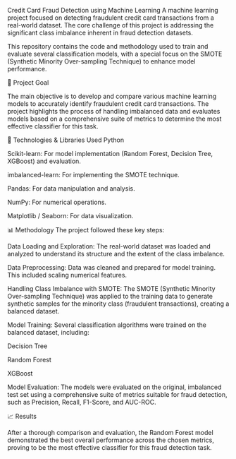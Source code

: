 Credit Card Fraud Detection using Machine Learning
A machine learning project focused on detecting fraudulent credit card transactions from a real-world dataset. The core challenge of this project is addressing the significant class imbalance inherent in fraud detection datasets.

This repository contains the code and methodology used to train and evaluate several classification models, with a special focus on the SMOTE (Synthetic Minority Over-sampling Technique) to enhance model performance.

🎯 Project Goal

The main objective is to develop and compare various machine learning models to accurately identify fraudulent credit card transactions. The project highlights the process of handling imbalanced data and evaluates models based on a comprehensive suite of metrics to determine the most effective classifier for this task.

🔧 Technologies & Libraries Used
Python


Scikit-learn: For model implementation (Random Forest, Decision Tree, XGBoost) and evaluation.


imbalanced-learn: For implementing the SMOTE technique.

Pandas: For data manipulation and analysis.

NumPy: For numerical operations.

Matplotlib / Seaborn: For data visualization.

📊 Methodology
The project followed these key steps:


Data Loading and Exploration: The real-world dataset was loaded and analyzed to understand its structure and the extent of the class imbalance.

Data Preprocessing: Data was cleaned and prepared for model training. This included scaling numerical features.


Handling Class Imbalance with SMOTE: The SMOTE (Synthetic Minority Over-sampling Technique) was applied to the training data to generate synthetic samples for the minority class (fraudulent transactions), creating a balanced dataset.

Model Training: Several classification algorithms were trained on the balanced dataset, including:

Decision Tree

Random Forest

XGBoost

Model Evaluation: The models were evaluated on the original, imbalanced test set using a comprehensive suite of metrics suitable for fraud detection, such as Precision, Recall, F1-Score, and AUC-ROC.

📈 Results

After a thorough comparison and evaluation, the Random Forest model demonstrated the best overall performance across the chosen metrics, proving to be the most effective classifier for this fraud detection task.
